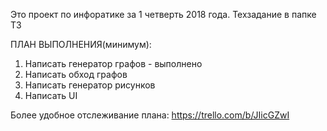 ﻿
Это проект по инфоратике за 1 четверть 2018 года.
Техзадание в папке ТЗ

ПЛАН ВЫПОЛНЕНИЯ(минимум):
1) Написать генератор графов - выполнено
2) Написать обход графов
3) Написать генератор рисунков
4) Написать UI

Более удобное отслеживание плана: https://trello.com/b/JIicGZwI

